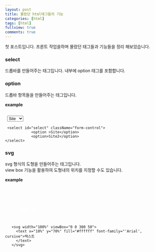 ```yaml
---
layout: post
title: 몰랐던 html태그들의 기능
categories: [html]
tags: [html]
fullview: true
comments: true
---
```





첫 포스트입니다. 프론트 작업을하며 몰랐던 태그들과 기능들을 정리
해보았습니다.

### select
<div>드롭바를 만들어주는 태그입니다. 내부에 option  태그를 포함합니다.</div>

### option
<div>드롭바 항목들을 만들어주는 태그입니다.</div>

**example**

<link rel="stylesheet" href="//cdnjs.cloudflare.com/ajax/libs/highlight.js/9.12.0/styles/default.min.css">
<script src="//cdnjs.cloudflare.com/ajax/libs/highlight.js/9.12.0/highlight.min.js"></script>
 <script>hljs.initHighlightingOnLoad();</script>



<pre><code class="HTML"> 
 <select id="select" className="form-control">
            <option >Site</option>
            <option>Site2</option>
</select>

 &lt;select id="select" className="form-control"&gt;
            &lt;option &gt;Site&lt;/option&gt;
            &lt;option&gt;Site2&lt;/option&gt;
&lt;/select&gt;
</code></pre>

### svg
<div>svg 형식의 도형을 만들어주는 태그입니다.<br>view box 기능을 활용하여 도형내의 위치를 지정할 수도 있습니다.</div>

**example**

<pre><code class="HTML"> 
  <svg width="100%" viewBox="0 0 300 50">
    <text x="10%" y="70%" fill="#ffffff" font-family="'Arial', cursive">텍스트
    </text>
  </svg>

   &lt;svg width="100%" viewBox="0 0 300 50"&gt;
     &lt;text x="10%" y="70%" fill="#ffffff" font-family="'Arial', cursive"&gt;텍스트
     &lt;/text&gt;
   &lt;/svg&gt;


</code></pre>





